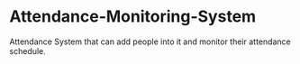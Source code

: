 # Attendance-Monitoring-System
Attendance System that can add people into it and monitor their attendance schedule.
